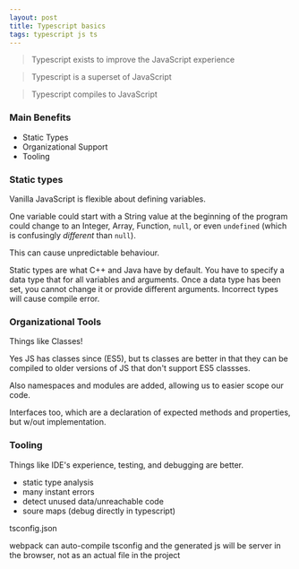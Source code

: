```yaml
---
layout: post
title: Typescript basics
tags: typescript js ts
---
```



> Typescript exists to improve the JavaScript experience

> Typescript is a superset of JavaScript

> Typescript compiles to JavaScript

### Main Benefits

- Static Types
- Organizational Support
- Tooling

### Static types

Vanilla JavaScript is flexible about defining variables.

One variable could start with a String value at the beginning of the program could change to an Integer, Array, Function, `null`, or even `undefined` (which is confusingly _different_ than `null`).

This can cause unpredictable behaviour.

Static types are what C++ and Java have by default. You have to specify a data type that for all variables and arguments. Once a data type has been set, you cannot change it or provide different arguments. Incorrect types will cause compile error.

### Organizational Tools

Things like Classes!

Yes JS has classes since (ES5), but ts classes are better in that they can be compiled to older versions of JS that don't support ES5 classses.

Also namespaces and modules are added, allowing us to easier scope our code.

Interfaces too, which are a declaration of expected methods and properties, but w/out implementation.

### Tooling

Things like IDE's experience, testing, and debugging are better.
- static type analysis
- many instant errors
- detect unused data/unreachable code
- soure maps (debug directly in typescript)


tsconfig.json


webpack can auto-compile tsconfig and the generated js will be server in the browser, not as an actual file in the project

